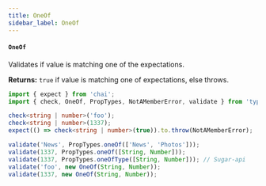 ```yaml
---
title: OneOf
sidebar_label: OneOf
---
```


#### `OneOf`

Validates if value is matching one of the expectations.

**Returns:** `true` if value is matching one of expectations, else throws.

```ts
import { expect } from 'chai';
import { check, OneOf, PropTypes, NotAMemberError, validate } from 'typend';

check<string | number>('foo');
check<string | number>(1337);
expect(() => check<string | number>(true)).to.throw(NotAMemberError);

validate('News', PropTypes.oneOf(['News', 'Photos']));
validate(1337, PropTypes.oneOf([String, Number]));
validate(1337, PropTypes.oneOfType([String, Number])); // Sugar-api
validate('foo', new OneOf(String, Number));
validate(1337, new OneOf(String, Number));
```
